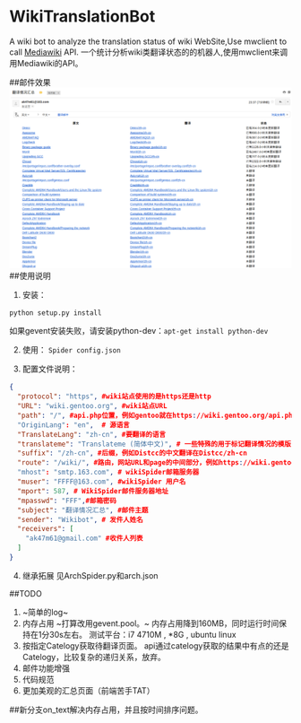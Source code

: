 # WikiTranslationBot
A wiki bot to analyze the translation status of wiki WebSite,Use mwclient to call [Mediawiki](https://www.mediawiki.org/wiki/MediaWiki) API.
一个统计分析wiki类翻译状态的的机器人,使用mwclient来调用Mediawiki的API。

##邮件效果
![mail](mail.png)
##使用说明
1. 安装：
```
python setup.py install
```
如果gevent安装失败，请安装python-dev：`apt-get install python-dev`

2. 使用：
`Spider config.json`

3. 配置文件说明：
```json
{
  "protocol": "https", #wiki站点使用的是https还是http
  "URL": "wiki.gentoo.org", #wiki站点URL
  "path": "/", #api.php位置，例如gentoo就在https://wiki.gentoo.org/api.php
  "OriginLang": "en",  # 源语言
  "TranslateLang": "zh-cn", #要翻译的语言
  "translateme": "Translateme (简体中文)", # 一些特殊的用于标记翻译情况的模版，可选。
  "suffix": "/zh-cn", #后缀，例如Distcc的中文翻译在Distcc/zh-cn
  "route": "/wiki/", #路由，网站URL和page的中间部分，例如https://wiki.gentoo.org/wiki/Distcc/zh-cn的/wiki/
  "mhost": "smtp.163.com", # wikiSpider邮箱服务器
  "muser": "FFFF@163.com", #wikiSpider 用户名
  "mport": 587, # WikiSpider邮件服务器地址
  "mpasswd": "FFF",#邮箱密码
  "subject": "翻译情况汇总", #邮件主题
  "sender": "Wikibot", # 发件人姓名
  "receivers": [
    "ak47m61@gmail.com" #收件人列表
  ]
}
```

4. 继承拓展
见ArchSpider.py和arch.json


##TODO
1. ~简单的log~ 
2. 内存占用
~打算改用gevent.pool。~
内存占用降到160MB，同时运行时间保持在1分30s左右。
测试平台：i7 4710M , \*8G , ubuntu linux
3. 按指定Catelogy获取待翻译页面。
api通过catelogy获取的结果中有点的还是Catelogy，比较复杂的递归关系，放弃。
4. 邮件功能增强
5. 代码规范
6. 更加美观的汇总页面（前端苦手TAT）

##新分支on_text解决内存占用，并且按时间排序问题。
